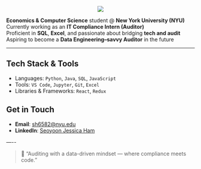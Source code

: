 <p align="center">
  <img src="https://readme-typing-svg.demolab.com?font=Fira+Code&size=26&duration=2000&pause=1000&color=00FFB2&center=true&vCenter=true&width=500&lines=Hi%2C+I'm+Seoyoon+Jessica+Ham%F0%9F%91%8B" />
</p>

**Economics & Computer Science** student @ **New York University (NYU)**  
Currently working as an **IT Compliance Intern (Auditor)**  
Proficient in **SQL**, **Excel**, and passionate about bridging **tech and audit**  
Aspiring to become a **Data Engineering–savvy Auditor** in the future

---

## Tech Stack & Tools

- Languages: `Python`, `Java`, `SQL`, `JavaScript`
- Tools: `VS Code`, `Jupyter`, `Git`, `Excel`
- Libraries & Frameworks: `React`, `Redux`

## Get in Touch

- **Email**: sh6582@nyu.edu  
- **LinkedIn**: [Seoyoon Jessica Ham](https://www.linkedin.com/in/seoyoon-jessica-ham0101/)

—--

> 💬 “Auditing with a data-driven mindset — where compliance meets code.”
